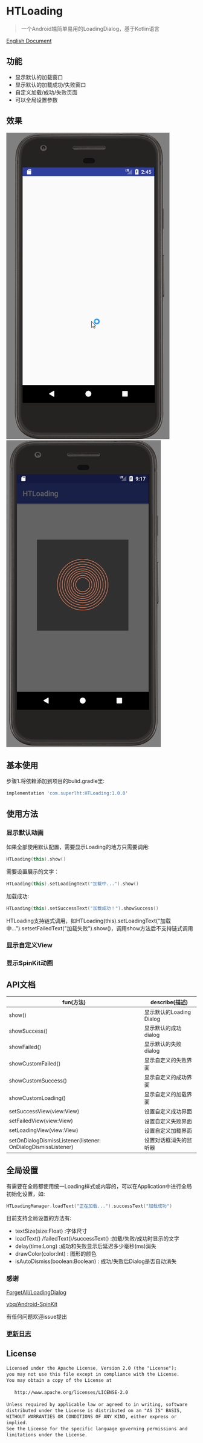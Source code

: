 # HTLoading

> 一个Android端简单易用的LoadingDialog，基于Kotlin语言

[English Document](README-EN.md)

## 功能

- 显示默认的加载窗口
- 显示默认的加载成功/失败窗口
- 自定义加载/成功/失败页面
- 可以全局设置参数

## 效果

![](/img/Effect.gif)
![](/img/CustomView.gif)

## 基本使用

步骤1.将依赖添加到项目的bulid.gradle里:

```groovy
implementation 'com.superlht:HTLoading:1.0.0'
```

## 使用方法

### 显示默认动画

如果全部使用默认配置，需要显示Loading的地方只需要调用:

```kotlin
HTLoading(this).show()
```

需要设置展示的文字：

```kotlin
HTLoading(this).setLoadingText("加载中...").show()
```

加载成功:

```kotlin
HTLoading(this).setSuccessText("加载成功！").showSuccess()
```

HTLoading支持链式调用，如HTLoading(this).setLoadingText("加载中...").setsetFailedText("加载失败").show()，调用show方法后不支持链式调用

### 显示自定义View

### 显示SpinKit动画

## API文档

| fun(方法)                                  | describe(描述)        |
| ---------------------------------------- | ------------------- |
| show()                                   | 显示默认的Loading Dialog |
| showSuccess()                            | 显示默认的成功dialog       |
| showFailed()                             | 显示默认的失败dialog       |
| showCustomFailed()                       | 显示自定义的失败界面          |
| showCustomSuccess()                      | 显示自定义的成功界面          |
| showCustomLoading()                      | 显示自定义的加载界面          |
| setSuccessView(view:View)                | 设置自定义成功界面           |
| setFailedView(view:View)                 | 设置自定义失败界面           |
| setLoadingView(view:View)                | 设置自定义加载界面           |
| setOnDialogDismissListener(listener: OnDialogDismissListener) | 设置对话框消失的监听器         |

## 全局设置

有需要在全局都使用统一Loading样式或内容的，可以在Application中进行全局初始化设置，如:

```kotlin
HTLoadingManager.loadText("正在加载...").successText("加载成功")
```

目前支持全局设置的方法有:

- textSize(size:Float) :字体尺寸
- loadText() /failedText()/successText() :加载/失败/成功时显示的文字
- delay(time:Long) :成功和失败显示后延迟多少毫秒(ms)消失
- drawColor(color:Int) : 图形的颜色
- isAutoDismiss(boolean:Boolean) : 成功/失败后Dialog是否自动消失

### 感谢

[ForgetAll/LoadingDialog](https://github.com/ForgetAll/LoadingDialog)

[ybq/Android-SpinKit](https://github.com/ybq/Android-SpinKit)

有任何问题欢迎issue提出

### [更新日志](CHANGELOG.md)

## License

```
Licensed under the Apache License, Version 2.0 (the "License");
you may not use this file except in compliance with the License.
You may obtain a copy of the License at

   http://www.apache.org/licenses/LICENSE-2.0

Unless required by applicable law or agreed to in writing, software
distributed under the License is distributed on an "AS IS" BASIS,
WITHOUT WARRANTIES OR CONDITIONS OF ANY KIND, either express or implied.
See the License for the specific language governing permissions and
limitations under the License.
```